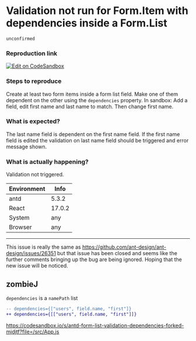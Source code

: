 # Validation not run for Form.Item with dependencies inside a Form.List

`unconfirmed`

### Reproduction link

[![Edit on CodeSandbox](https://codesandbox.io/static/img/play-codesandbox.svg)](https://codesandbox.io/s/antd-form-list-validation-dependencies-forked-3n5xvt?file=/src/App.js)

### Steps to reproduce

Create at least two form items inside a form list field. Make one of them dependent on the other using the `dependencies` property.
In sandbox: Add a field, edit first name and last name to match. Then change first name.

### What is expected?

The last name field is dependent on the first name field. If the first name field is edited the validation on last name field should be triggered and error message shown.

### What is actually happening?

Validation not triggered.

| Environment | Info   |
| ----------- | ------ |
| antd        | 5.3.2  |
| React       | 17.0.2 |
| System      | any    |
| Browser     | any    |

---

This issue is really the same as https://github.com/ant-design/ant-design/issues/26351 but that issue has been closed and seems like the further comments bringing up the bug are being ignored. Hoping that the new issue will be noticed.

<!-- generated by ant-design-issue-helper. DO NOT REMOVE -->

## zombieJ

`dependencies` is a `namePath` list

```diff
-- dependencies={["users", field.name, "first"]}
++ dependencies={[["users", field.name, "first"]]}
```

https://codesandbox.io/s/antd-form-list-validation-dependencies-forked-mjdjtf?file=/src/App.js
